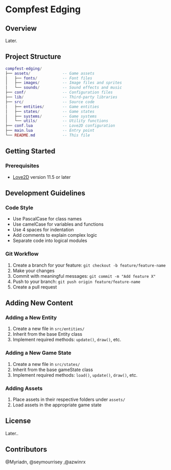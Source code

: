 # Compfest Edging

## Overview
Later.

## Project Structure
```lua
compfest-edging/
├── assets/              -- Game assets
│   ├── fonts/           -- Font files
│   ├── images/          -- Image files and sprites
│   └── sounds/          -- Sound effects and music
├── conf/                -- Configuration files
├── lib/                 -- Third-party libraries
├── src/                 -- Source code
│   ├── entities/        -- Game entities
│   ├── states/          -- Game states
│   ├── systems/         -- Game systems
│   └── utils/           -- Utility functions
├── conf.lua             -- Love2D configuration
├── main.lua             -- Entry point
└── README.md            -- This file
```

## Getting Started

### Prerequisites
- [Love2D](https://love2d.org/) version 11.5 or later

## Development Guidelines

### Code Style
- Use PascalCase for class names
- Use camelCase for variables and functions
- Use 4 spaces for indentation
- Add comments to explain complex logic
- Separate code into logical modules

### Git Workflow
1. Create a branch for your feature: `git checkout -b feature/feature-name`
2. Make your changes
3. Commit with meaningful messages: `git commit -m "Add feature X"`
4. Push to your branch: `git push origin feature/feature-name`
5. Create a pull request

## Adding New Content

### Adding a New Entity
1. Create a new file in `src/entities/`
2. Inherit from the base Entity class
3. Implement required methods: `update()`, `draw()`, etc.

### Adding a New Game State
1. Create a new file in `src/states/`
2. Inherit from the base gameState class
3. Implement required methods: `load()`, `update()`, `draw()`, etc.

### Adding Assets
1. Place assets in their respective folders under `assets/`
2. Load assets in the appropriate game state

## License
Later..

## Contributors
@Myriadn, @seymourrisey ,@azwinrx
